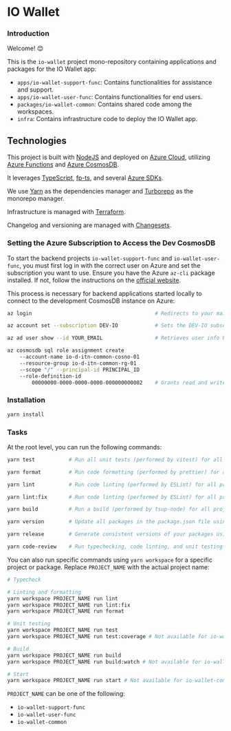 # IO Wallet

### Introduction

Welcome! 😊

This is the `io-wallet` project mono-repository containing applications and packages for the IO Wallet app:

- `apps/io-wallet-support-func`: Contains functionalities for assistance and support.
- `apps/io-wallet-user-func`: Contains functionalities for end users.
- `packages/io-wallet-common`: Contains shared code among the workspaces.
- `infra`: Contains infrastructure code to deploy the IO Wallet app.

## Technologies

This project is built with [NodeJS](https://nodejs.org/) and deployed on [Azure Cloud](https://learn.microsoft.com/en-us/azure/?product=popular), utilizing [Azure Functions](https://learn.microsoft.com/en-us/azure/azure-functions/) and [Azure CosmosDB](https://learn.microsoft.com/en-us/azure/cosmos-db/).

It leverages [TypeScript](https://www.typescriptlang.org/), [fp-ts](https://gcanti.github.io/fp-ts/), and several [Azure SDKs](https://azure.github.io/azure-sdk/#javascript).

We use [Yarn](https://classic.yarnpkg.com/) as the dependencies manager and [Turborepo](https://turbo.build/repo/docs) as the monorepo manager.

Infrastructure is managed with [Terraform](https://www.terraform.io/).

Changelog and versioning are managed with [Changesets](https://github.com/changesets/changesets).

### Setting the Azure Subscription to Access the Dev CosmosDB

To start the backend projects `io-wallet-support-func` and `io-wallet-user-func`, you must first log in with the correct user on Azure and set the subscription you want to use. Ensure you have the Azure `az-cli` package installed. If not, follow the instructions on the [official website](https://docs.microsoft.com/en-us/cli/azure/install-azure-cli).

This process is necessary for backend applications started locally to connect to the development CosmosDB instance on Azure:

```bash
az login                                        # Redirects to your main browser for login.

az account set --subscription DEV-IO            # Sets the DEV-IO subscription for backend apps to connect to the dev CosmosDB.

az ad user show --id YOUR_EMAIL                 # Retrieves user info by email. Store the Principal ID for the next command.

az cosmosdb sql role assignment create
    --account-name io-d-itn-common-cosno-01
    --resource-group io-d-itn-common-rg-01
    --scope "/" --principal-id PRINCIPAL_ID
    --role-definition-id
        00000000-0000-0000-0000-000000000002    # Grants read and write access to the dev CosmosDB.
```

### Installation

```bash
yarn install
```

### Tasks

At the root level, you can run the following commands:

```bash
yarn test           # Run all unit tests (performed by vitest) for all projects and packages.

yarn format         # Run code formatting (performed by prettier) for all projects and packages.

yarn lint           # Run code linting (performed by ESLint) for all projects and packages without fixing errors or warnings.

yarn lint:fix       # Run code linting (performed by ESLint) for all projects and packages, attempting to fix correctable errors/warnings.

yarn build          # Run a build (performed by tsup-node) for all projects and packages. Build results are stored under the dist/ directory.

yarn version        # Update all packages in the package.json file using @changesets/cli.

yarn release        # Generate consistent versions of your packages using @changesets/cli.

yarn code-review    # Run typechecking, code linting, and unit testing for each project and package. This command ensures code quality in PRs.
```

You can also run specific commands using `yarn workspace` for a specific project or package. Replace `PROJECT_NAME` with the actual project name:

```bash
# Typecheck

# Linting and formatting
yarn workspace PROJECT_NAME run lint
yarn workspace PROJECT_NAME run lint:fix
yarn workspace PROJECT_NAME run format

# Unit testing
yarn workspace PROJECT_NAME run test
yarn workspace PROJECT_NAME run test:coverage # Not available for io-wallet-common

# Build
yarn workspace PROJECT_NAME run build
yarn workspace PROJECT_NAME run build:watch # Not available for io-wallet-common

# Start
yarn workspace PROJECT_NAME run start # Not available for io-wallet-common
```

`PROJECT_NAME` can be one of the following:

- `io-wallet-support-func`
- `io-wallet-user-func`
- `io-wallet-common`
